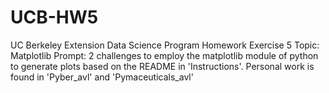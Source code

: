 # UCB-HW5
UC Berkeley Extension Data Science Program
Homework Exercise 5
Topic: Matplotlib
Prompt: 2 challenges to employ the matplotlib module of python to generate plots based on the README in 'Instructions'. Personal work is found in 'Pyber_avl' and 'Pymaceuticals_avl'
